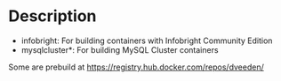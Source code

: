 Description
===========

 - infobright: For building containers with Infobright Community Edition
 - mysqlcluster*: For building MySQL Cluster containers

Some are prebuild at https://registry.hub.docker.com/repos/dveeden/
